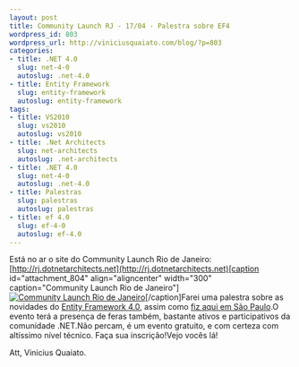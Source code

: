 ```yaml
--- 
layout: post
title: Community Launch RJ - 17/04 - Palestra sobre EF4
wordpress_id: 803
wordpress_url: http://viniciusquaiato.com/blog/?p=803
categories: 
- title: .NET 4.0
  slug: net-4-0
  autoslug: .net-4.0
- title: Entity Framework
  slug: entity-framework
  autoslug: entity-framework
tags: 
- title: VS2010
  slug: vs2010
  autoslug: vs2010
- title: .Net Architects
  slug: net-architects
  autoslug: .net-architects
- title: .NET 4.0
  slug: net-4-0
  autoslug: .net-4.0
- title: Palestras
  slug: palestras
  autoslug: palestras
- title: ef 4.0
  slug: ef-4-0
  autoslug: ef-4.0
---
```

Está no ar o site do Community Launch Rio de Janeiro: [http://rj.dotnetarchitects.net](http://rj.dotnetarchitects.net)[caption id="attachment_804" align="aligncenter" width="300" caption="Community Launch Rio de Janeiro"][![Community Launch Rio de Janeiro](http://viniciusquaiato.com/blog/wp-content/uploads/2010/04/clrj-300x235.jpg "Community Launch Rio de Janeiro")](http://viniciusquaiato.com/blog/wp-content/uploads/2010/04/clrj.jpg)[/caption]Farei uma palestra sobre as novidades do [Entity Framework 4.0](http://viniciusquaiato.com/blog/category/entity-framework/), assim como [fiz aqui em São Paulo](http://viniciusquaiato.com/blog/slides-e-demos-palestra-entity-framework-4-no-community-launch-sp/).O evento terá a presença de feras também, bastante ativos e participativos da comunidade .NET.Não percam, é um evento gratuito, e com certeza com altíssimo nível técnico. Faça sua inscrição!Vejo vocês lá!

Att,
Vinicius Quaiato.
